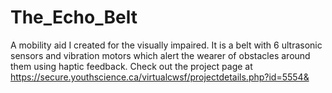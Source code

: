 # The_Echo_Belt
A mobility aid I created for the visually impaired. It is a belt with 6 ultrasonic sensors and vibration motors which alert the wearer of obstacles around them using haptic feedback. Check out the project page at https://secure.youthscience.ca/virtualcwsf/projectdetails.php?id=5554&
